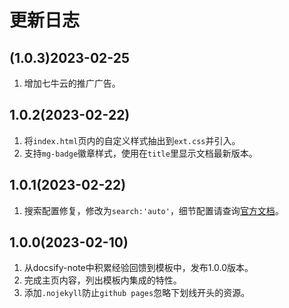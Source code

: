 # 更新日志
## (1.0.3)2023-02-25
1. 增加七牛云的推广广告。

## 1.0.2(2023-02-22)
1. 将`index.html`页内的自定义样式抽出到`ext.css`并引入。
2. 支持`mg-badge`徽章样式，使用在`title`里显示文档最新版本。

## 1.0.1(2023-02-22)
1. 搜索配置修复，修改为`search:'auto'`，细节配置请查询[官方文档](https://docsify.js.org/#/zh-cn/plugins?id=%e5%85%a8%e6%96%87%e6%90%9c%e7%b4%a2-search)。

## 1.0.0(2023-02-10)
1. 从docsify-note中积累经验回馈到模板中，发布1.0.0版本。
2. 完成主页内容，列出模板内集成的特性。
3. 添加`.nojekyll`防止`github pages`忽略下划线开头的资源。
